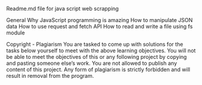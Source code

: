 Readme.md file for java script web scrapping

General
Why JavaScript programming is amazing
How to manipulate JSON data
How to use request and fetch API
How to read and write a file using fs module

Copyright - Plagiarism
You are tasked to come up with solutions for the tasks below yourself to meet with the above learning objectives.
You will not be able to meet the objectives of this or any following project by copying and pasting someone else’s work.
You are not allowed to publish any content of this project.
Any form of plagiarism is strictly forbidden and will result in removal from the program.

